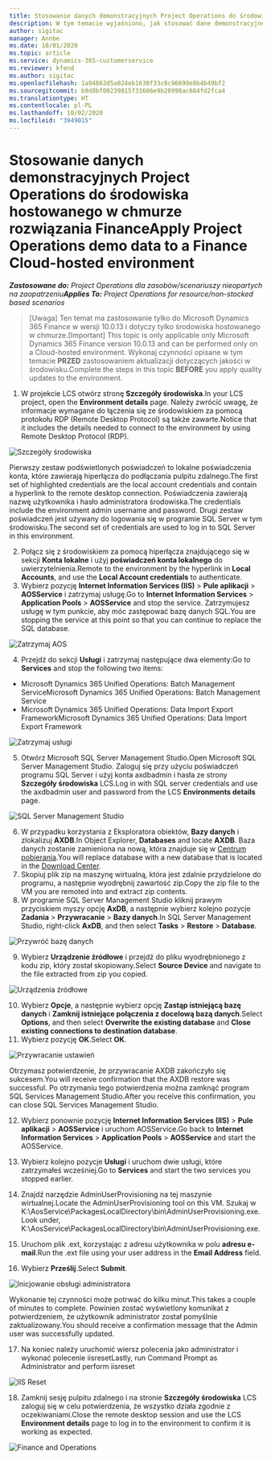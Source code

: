 ```yaml
---
title: Stosowanie danych demonstracyjnych Project Operations do środowiska hostowanego w chmurze rozwiązania Finance
description: W tym temacie wyjaśniono, jak stosować dane demonstracyjne pochodzące z Project Operations w środowisku w chmurze Dynamics 365 Finance.
author: sigitac
manager: Annbe
ms.date: 10/01/2020
ms.topic: article
ms.service: dynamics-365-customerservice
ms.reviewer: kfend
ms.author: sigitac
ms.openlocfilehash: 1a94862d5a024eb1630f33c0c96699e8b4b49bf2
ms.sourcegitcommit: b9d8bf00239815f31686e9b28998ac684fd2fca4
ms.translationtype: HT
ms.contentlocale: pl-PL
ms.lasthandoff: 10/02/2020
ms.locfileid: "3949015"
---
```

# <a name="apply-project-operations-demo-data-to-a-finance-cloud-hosted-environment"></a><span data-ttu-id="11278-103">Stosowanie danych demonstracyjnych Project Operations do środowiska hostowanego w chmurze rozwiązania Finance</span><span class="sxs-lookup"><span data-stu-id="11278-103">Apply Project Operations demo data to a Finance Cloud-hosted environment</span></span>

<span data-ttu-id="11278-104">_**Zastosowane do:** Project Operations dla zasobów/scenariuszy nieopartych na zaopatrzeniu_</span><span class="sxs-lookup"><span data-stu-id="11278-104">_**Applies To:** Project Operations for resource/non-stocked based scenarios_</span></span>

><span data-ttu-id="11278-105">[Uwaga] Ten temat ma zastosowanie tylko do Microsoft Dynamics 365 Finance w wersji 10.0.13 i dotyczy tylko środowiska hostowanego w chmurze.</span><span class="sxs-lookup"><span data-stu-id="11278-105">[Important] This topic is only applicable only Microsoft Dynamics 365 Finance version 10.0.13 and can be performed only on a Cloud-hosted environment.</span></span> <span data-ttu-id="11278-106">Wykonaj czynności opisane w tym temacie **PRZED** zastosowaniem aktualizacji dotyczących jakości w środowisku.</span><span class="sxs-lookup"><span data-stu-id="11278-106">Complete the steps in this topic **BEFORE** you apply quality updates to the environment.</span></span>

1. <span data-ttu-id="11278-107">W projekcie LCS otwórz stronę **Szczegóły środowiska**.</span><span class="sxs-lookup"><span data-stu-id="11278-107">In your LCS project, open the **Environment details** page.</span></span> <span data-ttu-id="11278-108">Należy zwrócić uwagę, że informacje wymagane do łączenia się ze środowiskiem za pomocą protokołu RDP (Remote Desktop Protocol) są także zawarte.</span><span class="sxs-lookup"><span data-stu-id="11278-108">Notice that it includes the details needed to connect to the environment by using Remote Desktop Protocol (RDP).</span></span>

![Szczegóły środowiska ](./media/1EnvironmentDetails.png)

<span data-ttu-id="11278-110">Pierwszy zestaw podświetlonych poświadczeń to lokalne poświadczenia konta, które zawierają hiperłącza do podłączania pulpitu zdalnego.</span><span class="sxs-lookup"><span data-stu-id="11278-110">The first set of highlighted credentials are the local account credentials and contain a hyperlink to the remote desktop connection.</span></span> <span data-ttu-id="11278-111">Poświadczenia zawierają nazwę użytkownika i hasło administratora środowiska.</span><span class="sxs-lookup"><span data-stu-id="11278-111">The credentials include the environment admin username and password.</span></span> <span data-ttu-id="11278-112">Drugi zestaw poświadczeń jest używany do logowania się w programie SQL Server w tym środowisku.</span><span class="sxs-lookup"><span data-stu-id="11278-112">The second set of credentials are used to log in to SQL Server in this environment.</span></span>

2. <span data-ttu-id="11278-113">Połącz się z środowiskiem za pomocą hiperłącza znajdującego się w sekcji **Konta lokalne** i użyj **poświadczeń konta lokalnego** do uwierzytelnienia.</span><span class="sxs-lookup"><span data-stu-id="11278-113">Remote to the environment by the hyperlink in **Local Accounts**, and use the **Local Account credentials** to authenticate.</span></span>
3. <span data-ttu-id="11278-114">Wybierz pozycję **Internet Information Services (IIS)** > **Pule aplikacji** > **AOSService** i zatrzymaj usługę.</span><span class="sxs-lookup"><span data-stu-id="11278-114">Go to **Internet Information Services** > **Application Pools** > **AOSService** and stop the service.</span></span> <span data-ttu-id="11278-115">Zatrzymujesz usługę w tym punkcie, aby móc zastępować bazę danych SQL.</span><span class="sxs-lookup"><span data-stu-id="11278-115">You are stopping the service at this point so that you can continue to replace the SQL database.</span></span>

![Zatrzymaj AOS](./media/2StopAOS.png)

4. <span data-ttu-id="11278-117">Przejdź do sekcji **Usługi** i zatrzymaj następujące dwa elementy:</span><span class="sxs-lookup"><span data-stu-id="11278-117">Go to **Services** and stop the following two items:</span></span>

- <span data-ttu-id="11278-118">Microsoft Dynamics 365 Unified Operations: Batch Management Service</span><span class="sxs-lookup"><span data-stu-id="11278-118">Microsoft Dynamics 365 Unified Operations: Batch Management Service</span></span>
- <span data-ttu-id="11278-119">Microsoft Dynamics 365 Unified Operations: Data Import Export Framework</span><span class="sxs-lookup"><span data-stu-id="11278-119">Microsoft Dynamics 365 Unified Operations: Data Import Export Framework</span></span>

![Zatrzymaj usługi](./media/3StopServices.png)

5. <span data-ttu-id="11278-121">Otwórz Microsoft SQL Server Management Studio.</span><span class="sxs-lookup"><span data-stu-id="11278-121">Open Microsoft SQL Server Management Studio.</span></span> <span data-ttu-id="11278-122">Zaloguj się przy użyciu poświadczeń programu SQL Server i użyj konta axdbadmin i hasła ze strony **Szczegóły środowiska** LCS.</span><span class="sxs-lookup"><span data-stu-id="11278-122">Log in with SQL server credentials and use the axdbadmin user and password from the LCS **Environments details** page.</span></span>

![SQL Server Management Studio](./media/4SSMS.png)

6. <span data-ttu-id="11278-124">W przypadku korzystania z Eksploratora obiektów, **Bazy danych** i zlokalizuj **AXDB**.</span><span class="sxs-lookup"><span data-stu-id="11278-124">In Object Explorer, **Databases** and locate **AXDB**.</span></span> <span data-ttu-id="11278-125">Baza danych zostanie zamieniona na nową, która znajduje się w [Centrum pobierania](https://download.microsoft.com/download/1/a/3/1a314bd2-b082-4a87-abdc-1ba26c92b63d/ProjOpsDemoDataFOGARelease.zip).</span><span class="sxs-lookup"><span data-stu-id="11278-125">You will replace database with a new database that is located in the [Download Center](https://download.microsoft.com/download/1/a/3/1a314bd2-b082-4a87-abdc-1ba26c92b63d/ProjOpsDemoDataFOGARelease.zip).</span></span> 
7. <span data-ttu-id="11278-126">Skopiuj plik zip na maszynę wirtualną, która jest zdalnie przydzielone do programu, a następnie wyodrębnij zawartość zip.</span><span class="sxs-lookup"><span data-stu-id="11278-126">Copy the zip file to the VM you are remoted into and extract zip contents.</span></span>
8. <span data-ttu-id="11278-127">W programie SQL Server Management Studio kliknij prawym przyciskiem myszy opcję **AxDB**, a następnie wybierz kolejno pozycje **Zadania** > **Przywracanie** > **Bazy danych**.</span><span class="sxs-lookup"><span data-stu-id="11278-127">In SQL Server Management Studio, right-click **AxDB**, and then select **Tasks** > **Restore** > **Database**.</span></span>

![Przywróć bazę danych](./media/5RestoreDatabase.png)

9. <span data-ttu-id="11278-129">Wybierz **Urządzenie źródłowe** i przejdź do pliku wyodrębnionego z kodu zip, który został skopiowany.</span><span class="sxs-lookup"><span data-stu-id="11278-129">Select **Source Device** and navigate to the file extracted from zip you copied.</span></span>

![Urządzenia źródłowe](./media/6SourceDevice.png)

10. <span data-ttu-id="11278-131">Wybierz **Opcje**, a następnie wybierz opcję **Zastąp istniejącą bazę danych** i **Zamknij istniejące połączenia z docelową bazą danych**.</span><span class="sxs-lookup"><span data-stu-id="11278-131">Select **Options**, and then select **Overwrite the existing database** and **Close existing connections to destination database**.</span></span> 
11. <span data-ttu-id="11278-132">Wybierz pozycję **OK**.</span><span class="sxs-lookup"><span data-stu-id="11278-132">Select **OK**.</span></span>

![Przywracanie ustawień](./media/7RestoreSetting.png)

<span data-ttu-id="11278-134">Otrzymasz potwierdzenie, że przywracanie AXDB zakończyło się sukcesem.</span><span class="sxs-lookup"><span data-stu-id="11278-134">You will receive confirmation that the AXDB restore was successful.</span></span> <span data-ttu-id="11278-135">Po otrzymaniu tego potwierdzenia można zamknąć program SQL Services Management Studio.</span><span class="sxs-lookup"><span data-stu-id="11278-135">After you receive this confirmation, you can close SQL Services Management Studio.</span></span>

12. <span data-ttu-id="11278-136">Wybierz ponownie pozycję **Internet Information Services (IIS)** > **Pule aplikacji** > **AOSService** i uruchom AOSService.</span><span class="sxs-lookup"><span data-stu-id="11278-136">Go back to **Internet Information Services** > **Application Pools** > **AOSService** and start the AOSService.</span></span>
13. <span data-ttu-id="11278-137">Wybierz kolejno pozycje **Usługi** i uruchom dwie usługi, które zatrzymałeś wcześniej.</span><span class="sxs-lookup"><span data-stu-id="11278-137">Go to **Services** and start the two services you stopped earlier.</span></span>

14. <span data-ttu-id="11278-138">Znajdź narzędzie AdminUserProvisioning na tej maszynie wirtualnej.</span><span class="sxs-lookup"><span data-stu-id="11278-138">Locate the AdminUserProvisioning tool on this VM.</span></span> <span data-ttu-id="11278-139">Szukaj w K:\AosService\PackagesLocalDirectory\bin\AdminUserProvisioning.exe.</span><span class="sxs-lookup"><span data-stu-id="11278-139">Look under, K:\AosService\PackagesLocalDirectory\bin\AdminUserProvisioning.exe.</span></span>
15. <span data-ttu-id="11278-140">Uruchom plik .ext, korzystając z adresu użytkownika w polu **adresu e-mail**.</span><span class="sxs-lookup"><span data-stu-id="11278-140">Run the .ext file using your user address in the **Email Address** field.</span></span> 
16. <span data-ttu-id="11278-141">Wybierz **Prześlij**.</span><span class="sxs-lookup"><span data-stu-id="11278-141">Select **Submit**.</span></span>

![Inicjowanie obsługi administratora](./media/8AdminUserProvisioning.png)

<span data-ttu-id="11278-143">Wykonanie tej czynności może potrwać do kilku minut.</span><span class="sxs-lookup"><span data-stu-id="11278-143">This takes a couple of minutes to complete.</span></span> <span data-ttu-id="11278-144">Powinien zostać wyświetlony komunikat z potwierdzeniem, że użytkownik administrator został pomyślnie zaktualizowany.</span><span class="sxs-lookup"><span data-stu-id="11278-144">You should receive a confirmation message that the Admin user was successfully updated.</span></span>

17. <span data-ttu-id="11278-145">Na koniec należy uruchomić wiersz polecenia jako administrator i wykonać polecenie iisreset</span><span class="sxs-lookup"><span data-stu-id="11278-145">Lastly, run Command Prompt as Administrator and perform iisreset</span></span>

![IIS Reset](./media/9IISReset.png)

18. <span data-ttu-id="11278-147">Zamknij sesję pulpitu zdalnego i na stronie **Szczegóły środowiska** LCS zaloguj się w celu potwierdzenia, że wszystko działa zgodnie z oczekiwaniami.</span><span class="sxs-lookup"><span data-stu-id="11278-147">Close the remote desktop session and use the LCS **Environment details** page to log in to the environment to confirm it is working as expected.</span></span>

![Finance and Operations](./media/10FinanceAndOperations.png)
